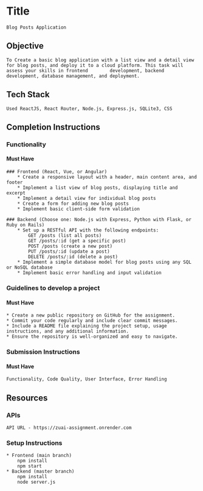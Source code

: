 # Title

    Blog Posts Application

## Objective

    To Create a basic blog application with a list view and a detail view for blog posts, and deploy it to a cloud platform. This task will assess your skills in frontend        development, backend development, database management, and deployment.

## Tech Stack

    Used ReactJS, React Router, Node.js, Express.js, SQLite3, CSS

## Completion Instructions

### Functionality

#### Must Have
    ### Frontend (React, Vue, or Angular)
        * Create a responsive layout with a header, main content area, and footer
        * Implement a list view of blog posts, displaying title and excerpt
        * Implement a detail view for individual blog posts
        * Create a form for adding new blog posts
        * Implement basic client-side form validation
        
    ### Backend (Choose one: Node.js with Express, Python with Flask, or Ruby on Rails)
        * Set up a RESTful API with the following endpoints:
            GET /posts (list all posts)
            GET /posts/:id (get a specific post)
            POST /posts (create a new post)
            PUT /posts/:id (update a post)
            DELETE /posts/:id (delete a post)
        * Implement a simple database model for blog posts using any SQL or NoSQL database
        * Implement basic error handling and input validation

### Guidelines to develop a project

#### Must Have

    * Create a new public repository on GitHub for the assignment.
    * Commit your code regularly and include clear commit messages.
    * Include a README file explaining the project setup, usage instructions, and any additional information.
    * Ensure the repository is well-organized and easy to navigate.

### Submission Instructions

#### Must Have

    Functionality, Code Quality, User Interface, Error Handling


## Resources

### APIs

    API URL - https://zuai-assignment.onrender.com

### Setup Instructions

    * Frontend (main branch)
        npm install
        npm start
    * Backend (master branch)
        npm install
        node server.js
